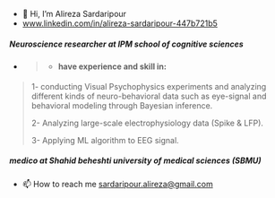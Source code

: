 - 👋 Hi, I’m Alireza Sardaripour
-    www.linkedin.com/in/alireza-sardaripour-447b721b5
#####   Neuroscience researcher at IPM school of cognitive sciences
-    > * #### have experience and skill in:
  > <p>1- conducting Visual Psychophysics experiments and analyzing different kinds of neuro-behavioral data such as eye-signal and behavioral modeling through Bayesian inference.
 > <p>2- Analyzing large-scale electrophysiology data (Spike & LFP).
 > <p>3- Applying ML algorithm to EEG signal.
        
#####    medico at Shahid beheshti university of medical sciences (SBMU)

- 📫 How to reach me sardaripour.alireza@gmail.com

<!---
alireza-sardar/alireza-sardar is a ✨ special ✨ repository because its `README.md` (this file) appears on your GitHub profile.
You can click the Preview link to take a look at your changes.
--->
